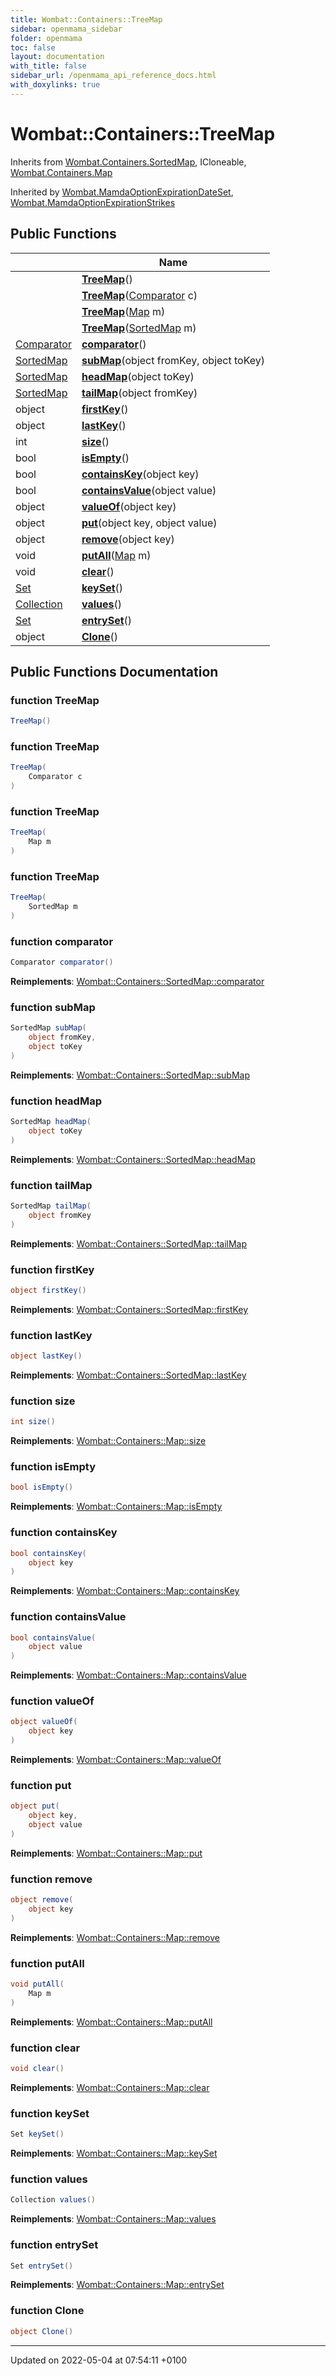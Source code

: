 ```yaml
---
title: Wombat::Containers::TreeMap
sidebar: openmama_sidebar
folder: openmama
toc: false
layout: documentation
with_title: false
sidebar_url: /openmama_api_reference_docs.html
with_doxylinks: true
---
```


# Wombat::Containers::TreeMap





Inherits from [Wombat.Containers.SortedMap](interfaceWombat_1_1Containers_1_1SortedMap.html), ICloneable, [Wombat.Containers.Map](interfaceWombat_1_1Containers_1_1Map.html)

Inherited by [Wombat.MamdaOptionExpirationDateSet](classWombat_1_1MamdaOptionExpirationDateSet.html), [Wombat.MamdaOptionExpirationStrikes](classWombat_1_1MamdaOptionExpirationStrikes.html)

## Public Functions

|                | Name           |
| -------------- | -------------- |
| | **[TreeMap](classWombat_1_1Containers_1_1TreeMap.html#function-treemap)**() |
| | **[TreeMap](classWombat_1_1Containers_1_1TreeMap.html#function-treemap)**([Comparator](interfaceWombat_1_1Containers_1_1Comparator.html) c) |
| | **[TreeMap](classWombat_1_1Containers_1_1TreeMap.html#function-treemap)**([Map](interfaceWombat_1_1Containers_1_1Map.html) m) |
| | **[TreeMap](classWombat_1_1Containers_1_1TreeMap.html#function-treemap)**([SortedMap](interfaceWombat_1_1Containers_1_1SortedMap.html) m) |
| [Comparator](interfaceWombat_1_1Containers_1_1Comparator.html) | **[comparator](classWombat_1_1Containers_1_1TreeMap.html#function-comparator)**() |
| [SortedMap](interfaceWombat_1_1Containers_1_1SortedMap.html) | **[subMap](classWombat_1_1Containers_1_1TreeMap.html#function-submap)**(object fromKey, object toKey) |
| [SortedMap](interfaceWombat_1_1Containers_1_1SortedMap.html) | **[headMap](classWombat_1_1Containers_1_1TreeMap.html#function-headmap)**(object toKey) |
| [SortedMap](interfaceWombat_1_1Containers_1_1SortedMap.html) | **[tailMap](classWombat_1_1Containers_1_1TreeMap.html#function-tailmap)**(object fromKey) |
| object | **[firstKey](classWombat_1_1Containers_1_1TreeMap.html#function-firstkey)**() |
| object | **[lastKey](classWombat_1_1Containers_1_1TreeMap.html#function-lastkey)**() |
| int | **[size](classWombat_1_1Containers_1_1TreeMap.html#function-size)**() |
| bool | **[isEmpty](classWombat_1_1Containers_1_1TreeMap.html#function-isempty)**() |
| bool | **[containsKey](classWombat_1_1Containers_1_1TreeMap.html#function-containskey)**(object key) |
| bool | **[containsValue](classWombat_1_1Containers_1_1TreeMap.html#function-containsvalue)**(object value) |
| object | **[valueOf](classWombat_1_1Containers_1_1TreeMap.html#function-valueof)**(object key) |
| object | **[put](classWombat_1_1Containers_1_1TreeMap.html#function-put)**(object key, object value) |
| object | **[remove](classWombat_1_1Containers_1_1TreeMap.html#function-remove)**(object key) |
| void | **[putAll](classWombat_1_1Containers_1_1TreeMap.html#function-putall)**([Map](interfaceWombat_1_1Containers_1_1Map.html) m) |
| void | **[clear](classWombat_1_1Containers_1_1TreeMap.html#function-clear)**() |
| [Set](interfaceWombat_1_1Containers_1_1Set.html) | **[keySet](classWombat_1_1Containers_1_1TreeMap.html#function-keyset)**() |
| [Collection](interfaceWombat_1_1Containers_1_1Collection.html) | **[values](classWombat_1_1Containers_1_1TreeMap.html#function-values)**() |
| [Set](interfaceWombat_1_1Containers_1_1Set.html) | **[entrySet](classWombat_1_1Containers_1_1TreeMap.html#function-entryset)**() |
| object | **[Clone](classWombat_1_1Containers_1_1TreeMap.html#function-clone)**() |

## Public Functions Documentation

### function TreeMap

```csharp
TreeMap()
```


### function TreeMap

```csharp
TreeMap(
    Comparator c
)
```


### function TreeMap

```csharp
TreeMap(
    Map m
)
```


### function TreeMap

```csharp
TreeMap(
    SortedMap m
)
```


### function comparator

```csharp
Comparator comparator()
```


**Reimplements**: [Wombat::Containers::SortedMap::comparator](interfaceWombat_1_1Containers_1_1SortedMap.html#function-comparator)


### function subMap

```csharp
SortedMap subMap(
    object fromKey,
    object toKey
)
```


**Reimplements**: [Wombat::Containers::SortedMap::subMap](interfaceWombat_1_1Containers_1_1SortedMap.html#function-submap)


### function headMap

```csharp
SortedMap headMap(
    object toKey
)
```


**Reimplements**: [Wombat::Containers::SortedMap::headMap](interfaceWombat_1_1Containers_1_1SortedMap.html#function-headmap)


### function tailMap

```csharp
SortedMap tailMap(
    object fromKey
)
```


**Reimplements**: [Wombat::Containers::SortedMap::tailMap](interfaceWombat_1_1Containers_1_1SortedMap.html#function-tailmap)


### function firstKey

```csharp
object firstKey()
```


**Reimplements**: [Wombat::Containers::SortedMap::firstKey](interfaceWombat_1_1Containers_1_1SortedMap.html#function-firstkey)


### function lastKey

```csharp
object lastKey()
```


**Reimplements**: [Wombat::Containers::SortedMap::lastKey](interfaceWombat_1_1Containers_1_1SortedMap.html#function-lastkey)


### function size

```csharp
int size()
```


**Reimplements**: [Wombat::Containers::Map::size](interfaceWombat_1_1Containers_1_1Map.html#function-size)


### function isEmpty

```csharp
bool isEmpty()
```


**Reimplements**: [Wombat::Containers::Map::isEmpty](interfaceWombat_1_1Containers_1_1Map.html#function-isempty)


### function containsKey

```csharp
bool containsKey(
    object key
)
```


**Reimplements**: [Wombat::Containers::Map::containsKey](interfaceWombat_1_1Containers_1_1Map.html#function-containskey)


### function containsValue

```csharp
bool containsValue(
    object value
)
```


**Reimplements**: [Wombat::Containers::Map::containsValue](interfaceWombat_1_1Containers_1_1Map.html#function-containsvalue)


### function valueOf

```csharp
object valueOf(
    object key
)
```


**Reimplements**: [Wombat::Containers::Map::valueOf](interfaceWombat_1_1Containers_1_1Map.html#function-valueof)


### function put

```csharp
object put(
    object key,
    object value
)
```


**Reimplements**: [Wombat::Containers::Map::put](interfaceWombat_1_1Containers_1_1Map.html#function-put)


### function remove

```csharp
object remove(
    object key
)
```


**Reimplements**: [Wombat::Containers::Map::remove](interfaceWombat_1_1Containers_1_1Map.html#function-remove)


### function putAll

```csharp
void putAll(
    Map m
)
```


**Reimplements**: [Wombat::Containers::Map::putAll](interfaceWombat_1_1Containers_1_1Map.html#function-putall)


### function clear

```csharp
void clear()
```


**Reimplements**: [Wombat::Containers::Map::clear](interfaceWombat_1_1Containers_1_1Map.html#function-clear)


### function keySet

```csharp
Set keySet()
```


**Reimplements**: [Wombat::Containers::Map::keySet](interfaceWombat_1_1Containers_1_1Map.html#function-keyset)


### function values

```csharp
Collection values()
```


**Reimplements**: [Wombat::Containers::Map::values](interfaceWombat_1_1Containers_1_1Map.html#function-values)


### function entrySet

```csharp
Set entrySet()
```


**Reimplements**: [Wombat::Containers::Map::entrySet](interfaceWombat_1_1Containers_1_1Map.html#function-entryset)


### function Clone

```csharp
object Clone()
```


-------------------------------

Updated on 2022-05-04 at 07:54:11 +0100